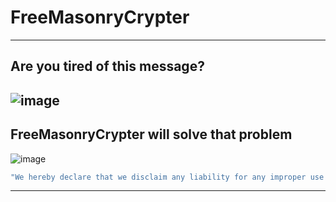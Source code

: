 # FreeMasonryCrypter
--------------------
Are you tired of this message?
---------------------------------
![image](https://github.com/876N/FreeMasonryCrypter/assets/133999409/24a71a28-37f8-459f-b348-681add7611e2)
----------------------------------------------------------------------------------------------------------
FreeMasonryCrypter will solve that problem
------------------------------------------
![image](https://github.com/876N/FreeMasonryCrypter/assets/133999409/32f561e3-5d41-4e4e-92c8-8960b93fb0d0)
```sh
"We hereby declare that we disclaim any liability for any improper use of the software. Thank you for your understanding."
```
---
